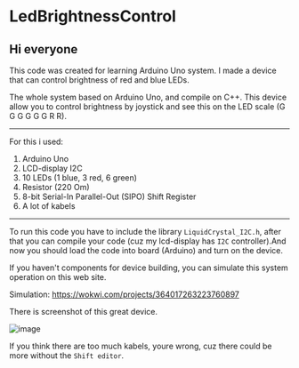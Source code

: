 # LedBrightnessControl

## Hi everyone
This code was created for learning Arduino Uno system. I made a device that can control brightness of red and blue LEDs.

The whole system based on Arduino Uno, and compile on C++.
This device allow you to control brightness by joystick and see this on the LED scale (G G G G G G R R).
<hr></hr>

For this i used:
1. Arduino Uno
2. LCD-display I2C
3. 10 LEDs (1 blue, 3 red, 6 green)
4. Resistor (220 Om)
5. 8-bit Serial-In Parallel-Out  (SIPO) Shift Register
6. A lot of kabels

<hr></hr>

To run this code you have to include the library `LiquidCrystal_I2C.h`,
after that you can compile your code
(cuz my lcd-display has `I2C` controller).And now you should load the code into board (Arduino) and turn on the device. 

If you haven't components for device building, you can simulate this system operation on this web site. 

Simulation: https://wokwi.com/projects/364017263223760897

There is screenshot of this great device.

![image](https://user-images.githubusercontent.com/127895777/236649486-f7de2811-115e-4394-895a-7f294c6fb664.png)

If you think there are too much kabels, youre wrong, cuz there could be more without the `Shift editor`.
